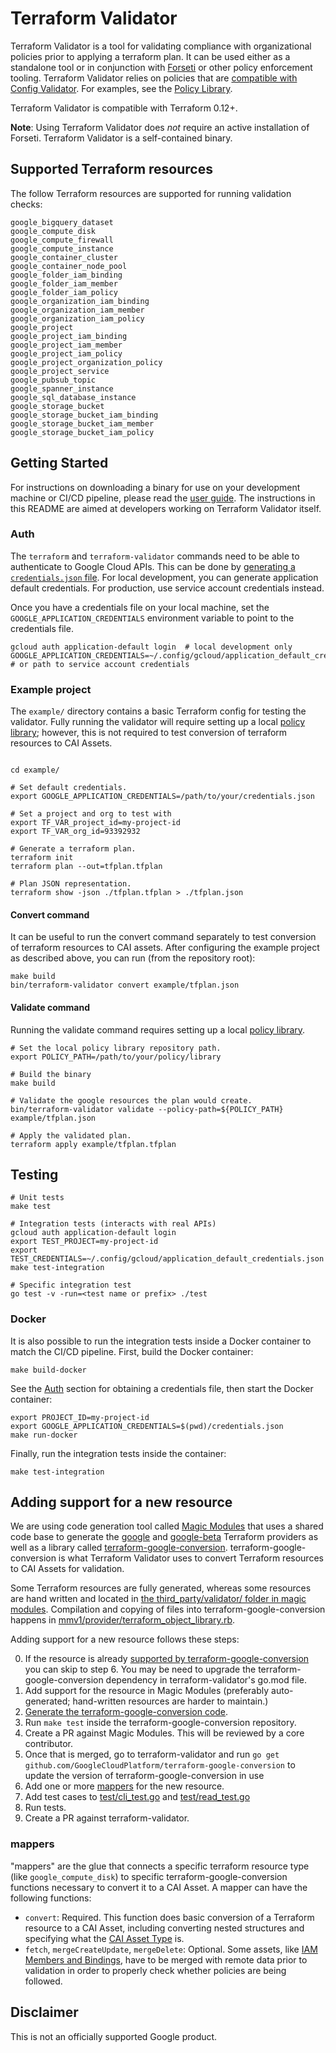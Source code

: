 # Terraform Validator

Terraform Validator is a tool for validating compliance with organizational policies prior to applying a terraform plan.
It can be used either as a standalone tool or in conjunction with [Forseti](https://forsetisecurity.org/) or other policy enforcement tooling.
Terraform Validator relies on policies that are [compatible with Config Validator](https://github.com/forseti-security/policy-library/blob/master/docs/user_guide.md#how-to-set-up-constraints-with-policy-library). For examples, see the [Policy Library](https://github.com/forseti-security/policy-library).

Terraform Validator is compatible with Terraform 0.12+.

**Note**: Using Terraform Validator does _not_ require an active installation of Forseti. Terraform Validator is a self-contained binary.

## Supported Terraform resources
The follow Terraform resources are supported for running validation checks:

```
google_bigquery_dataset
google_compute_disk
google_compute_firewall
google_compute_instance
google_container_cluster
google_container_node_pool
google_folder_iam_binding
google_folder_iam_member
google_folder_iam_policy
google_organization_iam_binding
google_organization_iam_member
google_organization_iam_policy
google_project
google_project_iam_binding
google_project_iam_member
google_project_iam_policy
google_project_organization_policy
google_project_service
google_pubsub_topic
google_spanner_instance
google_sql_database_instance
google_storage_bucket
google_storage_bucket_iam_binding
google_storage_bucket_iam_member
google_storage_bucket_iam_policy
```

## Getting Started

For instructions on downloading a binary for use on your development machine or CI/CD pipeline, please read the [user guide](https://github.com/forseti-security/policy-library/blob/master/docs/user_guide.md#how-to-use-terraform-validator). The instructions in this README are aimed at developers working on Terraform Validator itself.

### Auth

The `terraform` and `terraform-validator` commands need to be able to authenticate to Google Cloud APIs. This can be done by [generating a `credentials.json` file](https://cloud.google.com/docs/authentication/production). For local development, you can generate application default credentials. For production, use service account credentials instead.

Once you have a credentials file on your local machine, set the `GOOGLE_APPLICATION_CREDENTIALS` environment variable to point to the credentials file.

```
gcloud auth application-default login  # local development only
GOOGLE_APPLICATION_CREDENTIALS=~/.config/gcloud/application_default_credentials.json  # or path to service account credentials
```

### Example project

The `example/` directory contains a basic Terraform config for testing the validator. Fully running the validator will require setting up a local [policy library](https://github.com/forseti-security/policy-library/blob/master/docs/user_guide.md#how-to-set-up-constraints-with-policy-library); however, this is not required to test conversion of terraform resources to CAI Assets.

```

cd example/

# Set default credentials.
export GOOGLE_APPLICATION_CREDENTIALS=/path/to/your/credentials.json

# Set a project and org to test with
export TF_VAR_project_id=my-project-id
export TF_VAR_org_id=93392932

# Generate a terraform plan.
terraform init
terraform plan --out=tfplan.tfplan

# Plan JSON representation.
terraform show -json ./tfplan.tfplan > ./tfplan.json
```

#### Convert command

It can be useful to run the convert command separately to test conversion of terraform resources to CAI assets. After configuring the example project as described above, you can run (from the repository root):

```
make build
bin/terraform-validator convert example/tfplan.json
```

#### Validate command
Running the validate command requires setting up a local [policy library](https://github.com/forseti-security/policy-library/blob/master/docs/user_guide.md#how-to-set-up-constraints-with-policy-library).

```
# Set the local policy library repository path.
export POLICY_PATH=/path/to/your/policy/library

# Build the binary
make build

# Validate the google resources the plan would create.
bin/terraform-validator validate --policy-path=${POLICY_PATH} example/tfplan.json

# Apply the validated plan.
terraform apply example/tfplan.tfplan
```
## Testing

```
# Unit tests
make test

# Integration tests (interacts with real APIs)
gcloud auth application-default login
export TEST_PROJECT=my-project-id
export TEST_CREDENTIALS=~/.config/gcloud/application_default_credentials.json
make test-integration

# Specific integration test
go test -v -run=<test name or prefix> ./test
```

### Docker
It is also possible to run the integration tests inside a Docker container to match the CI/CD pipeline.
First, build the Docker container:

```
make build-docker
```

See the [Auth](#Auth) section for obtaining a credentials file, then start the Docker container:

```
export PROJECT_ID=my-project-id
export GOOGLE_APPLICATION_CREDENTIALS=$(pwd)/credentials.json
make run-docker
```

Finally, run the integration tests inside the container:
```
make test-integration
````

## Adding support for a new resource

We are using code generation tool called [Magic Modules](https://github.com/googleCloudPlatform/magic-modules/) that uses a shared code base to generate the [google](https://github.com/hashicorp/terraform-provider-google) and [google-beta](https://github.com/hashicorp/terraform-provider-google-beta) Terraform providers as well as a library called [terraform-google-conversion](https://github.com/GoogleCloudPlatform/terraform-google-conversion). terraform-google-conversion is what Terraform Validator uses to convert Terraform resources to CAI Assets for validation.

Some Terraform resources are fully generated, whereas some resources are hand written and located in [the third_party/validator/ folder in magic modules](https://github.com/GoogleCloudPlatform/magic-modules/tree/master/mmv1/third_party/validator/resources). Compilation and copying of files into terraform-google-conversion happens in [mmv1/provider/terraform_object_library.rb](https://github.com/GoogleCloudPlatform/magic-modules/blob/100ba410e1db645a6ae0e6351f87e82e897eade7/mmv1/provider/terraform_object_library.rb).

Adding support for a new resource follows these steps:

0. If the resource is already [supported by terraform-google-conversion](https://github.com/GoogleCloudPlatform/terraform-google-conversion/tree/master/google) you can skip to step 6. You may be need to upgrade the terraform-google-conversion dependency in terraform-validator's go.mod file.
1. Add support for the resource in Magic Modules (preferably auto-generated; hand-written resources are harder to maintain.)
2. [Generate the terraform-google-conversion code](https://github.com/GoogleCloudPlatform/magic-modules/blob/master/README.md#generating-downstream-tools).
3. Run `make test` inside the terraform-google-conversion repository.
4. Create a PR against Magic Modules. This will be reviewed by a core contributor.
5. Once that is merged, go to terraform-validator and run `go get github.com/GoogleCloudPlatform/terraform-google-conversion` to update the version of terraform-google-conversion in use
6. Add one or more [mappers](https://github.com/GoogleCloudPlatform/terraform-validator/blob/86e5a59ce0dbf4089db8484a482dbac4f48dc93a/converters/google/mappers.go#L42) for the new resource.
7. Add test cases to [test/cli_test.go](https://github.com/GoogleCloudPlatform/terraform-validator/blob/c1295c541897e1357eb3e4d93a88d7083ff41c90/test/cli_test.go#L52) and [test/read_test.go](https://github.com/GoogleCloudPlatform/terraform-validator/blob/c1295c541897e1357eb3e4d93a88d7083ff41c90/test/read_test.go#L24)
8. Run tests.
9. Create a PR against terraform-validator.

### mappers

"mappers" are the glue that connects a specific terraform resource type (like `google_compute_disk`) to specific terraform-google-conversion functions necessary to convert it to a CAI Asset. A mapper can have the following functions:

- `convert`: Required. This function does basic conversion of a Terraform resource to a CAI Asset, including converting nested structures and specifying what the [CAI Asset Type](https://cloud.google.com/asset-inventory/docs/supported-asset-types) is.
- `fetch`, `mergeCreateUpdate`, `mergeDelete`: Optional. Some assets, like [IAM Members and Bindings](https://registry.terraform.io/providers/hashicorp/google/latest/docs/resources/google_project_iam), have to be merged with remote data prior to validation in order to properly check whether policies are being followed.

## Disclaimer

This is not an officially supported Google product.
